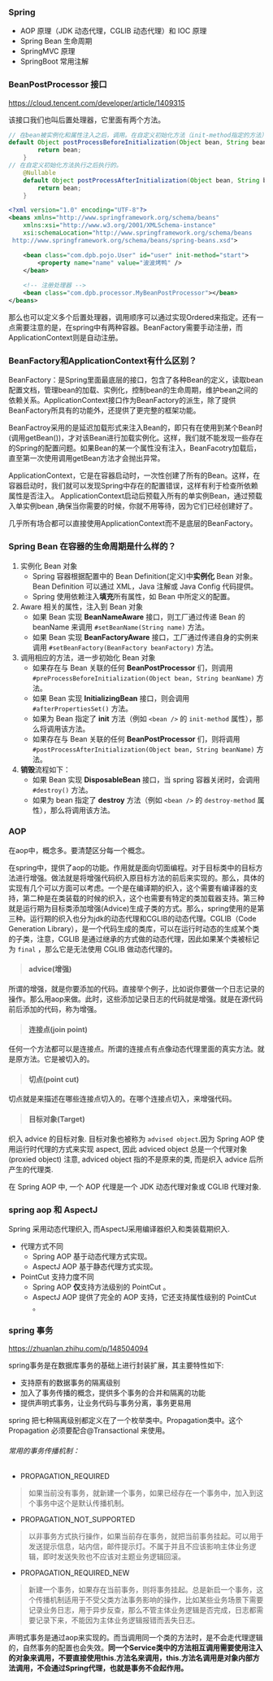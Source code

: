 ### Spring

- AOP 原理（JDK 动态代理，CGLIB 动态代理）和 IOC 原理
- Spring Bean 生命周期
- SpringMVC 原理
- SpringBoot 常用注解



### BeanPostProcessor 接口

https://cloud.tencent.com/developer/article/1409315

该接口我们也叫后置处理器，它里面有两个方法。

```java
// 在bean被实例化和属性注入之后，调用。在自定义初始化方法（init-method指定的方法）之前调用。
default Object postProcessBeforeInitialization(Object bean, String beanName) throws BeansException {
        return bean;
    }
// 在自定义初始化方法执行之后执行的。
    @Nullable
    default Object postProcessAfterInitialization(Object bean, String beanName) throws BeansException {
        return bean;
    }
```

```xml
<?xml version="1.0" encoding="UTF-8"?>
<beans xmlns="http://www.springframework.org/schema/beans"
	xmlns:xsi="http://www.w3.org/2001/XMLSchema-instance"
	xsi:schemaLocation="http://www.springframework.org/schema/beans 
 http://www.springframework.org/schema/beans/spring-beans.xsd">

	<bean class="com.dpb.pojo.User" id="user" init-method="start">
		<property name="name" value="波波烤鸭" />
	</bean>
	
	<!-- 注册处理器 -->
	<bean class="com.dpb.processor.MyBeanPostProcessor"></bean>
</beans>
```

那么也可以定义多个后置处理器，调用顺序可以通过实现Ordered来指定。还有一点需要注意的是，在spring中有两种容器。BeanFactory需要手动注册，而ApplicationContext则是自动注册。

### BeanFactory和ApplicationContext有什么区别？

BeanFactory：是Spring里面最底层的接口，包含了各种Bean的定义，读取bean配置文档，管理bean的加载、实例化，控制bean的生命周期，维护bean之间的依赖关系。ApplicationContext接口作为BeanFactory的派生，除了提供BeanFactory所具有的功能外，还提供了更完整的框架功能。

BeanFactroy采用的是延迟加载形式来注入Bean的，即只有在使用到某个Bean时(调用getBean())，才对该Bean进行加载实例化。这样，我们就不能发现一些存在的Spring的配置问题。如果Bean的某一个属性没有注入，BeanFacotry加载后，直至第一次使用调用getBean方法才会抛出异常。

ApplicationContext，它是在容器启动时，一次性创建了所有的Bean。这样，在容器启动时，我们就可以发现Spring中存在的配置错误，这样有利于检查所依赖属性是否注入。 ApplicationContext启动后预载入所有的单实例Bean，通过预载入单实例bean ,确保当你需要的时候，你就不用等待，因为它们已经创建好了。

几乎所有场合都可以直接使用ApplicationContext而不是底层的BeanFactory。

### Spring Bean 在容器的生命周期是什么样的？

1. 实例化 Bean 对象
   - Spring 容器根据配置中的 Bean Definition(定义)中**实例化** Bean 对象。Bean Definition 可以通过 XML，Java 注解或 Java Config 代码提供。
   - Spring 使用依赖注入**填充**所有属性，如 Bean 中所定义的配置。
2. Aware 相关的属性，注入到 Bean 对象
   - 如果 Bean 实现 **BeanNameAware** 接口，则工厂通过传递 Bean 的 beanName 来调用 `#setBeanName(String name)` 方法。
   - 如果 Bean 实现 **BeanFactoryAware** 接口，工厂通过传递自身的实例来调用 `#setBeanFactory(BeanFactory beanFactory)` 方法。
3. 调用相应的方法，进一步初始化 Bean 对象
   - 如果存在与 Bean 关联的任何 **BeanPostProcessor** 们，则调用 `#preProcessBeforeInitialization(Object bean, String beanName)` 方法。
   - 如果 Bean 实现 **InitializingBean** 接口，则会调用 `#afterPropertiesSet()` 方法。
   - 如果为 Bean 指定了 **init** 方法（例如 `<bean />` 的 `init-method` 属性），那么将调用该方法。
   - 如果存在与 Bean 关联的任何 **BeanPostProcessor** 们，则将调用 `#postProcessAfterInitialization(Object bean, String beanName)` 方法。
4. **销毁**流程如下：
   - 如果 Bean 实现 **DisposableBean** 接口，当 spring 容器关闭时，会调用 `#destroy()` 方法。
   - 如果为 bean 指定了 **destroy** 方法（例如 `<bean />` 的 `destroy-method` 属性），那么将调用该方法。

### AOP

在aop中，概念多。要清楚区分每一个概念。

在spring中，提供了aop的功能。作用就是面向切面编程。对于目标类中的目标方法进行增强。做法就是将增强代码织入原目标方法的前后来实现的。那么，具体的实现有几个可以方面可以考虑。一个是在编译期的织入，这个需要有编译器的支持，第二种是在类装载的时候的织入，这个也需要有特定的类加载器支持。第三种就是运行期为目标类添加增强(Advice)生成子类的方式。那么，spring使用的是第三种。运行期的织入也分为jdk的动态代理和CGLIB的动态代理。CGLIB（Code Generation Library），是一个代码生成的类库，可以在运行时动态的生成某个类的子类，注意，CGLIB 是通过继承的方式做的动态代理，因此如果某个类被标记为 `final` ，那么它是无法使用 CGLIB 做动态代理的。

> #### advice(增强)

所谓的增强，就是你要添加的代码。直接举个例子，比如说你要做一个日志记录的操作。那么用aop来做。此时，这些添加记录日志的代码就是增强。就是在源代码前后添加的代码，称为增强。

> #### 连接点(join point)

任何一个方法都可以是连接点。所谓的连接点有点像动态代理里面的真实方法。就是原方法。它是被切入的。

> #### 切点(point cut)

切点就是来描述在哪些连接点切入的。在哪个连接点切入，来增强代码。

> ####  目标对象(Target)

织入 advice 的目标对象. 目标对象也被称为 `advised object`.因为 Spring AOP 使用运行时代理的方式来实现 aspect, 因此 adviced object 总是一个代理对象(proxied object)
注意, adviced object 指的不是原来的类, 而是织入 advice 后所产生的代理类.

在 Spring AOP 中, 一个 AOP 代理是一个 JDK 动态代理对象或 CGLIB 代理对象.

### spring aop 和 AspectJ 

Spring 采用动态代理织入, 而AspectJ采用编译器织入和类装载期织入.

- 代理方式不同
  - Spring AOP 基于动态代理方式实现。
  - AspectJ AOP 基于静态代理方式实现。
- PointCut 支持力度不同
  - Spring AOP **仅**支持方法级别的 PointCut 。
  - AspectJ AOP 提供了完全的 AOP 支持，它还支持属性级别的 PointCut 。

### spring 事务

https://zhuanlan.zhihu.com/p/148504094

spring事务是在数据库事务的基础上进行封装扩展，其主要特性如下:

- 支持原有的数据事务的隔离级别
- 加入了事务传播的概念，提供多个事务的合并和隔离的功能
- 提供声明式事务，让业务代码与事务分离，事务更易用

spring 把七种隔离级别都定义在了一个枚举类中。Propagation类中。这个 Propagation 必须要配合@Transactional 来使用。

###### 常用的事务传播机制：

- PROPAGATION_REQUIRED

>  如果当前没有事务，就新建一个事务，如果已经存在一个事务中，加入到这个事务中这个是默认传播机制。 

- PROPAGATION_NOT_SUPPORTED

>  以非事务方式执行操作，如果当前存在事务，就把当前事务挂起。可以用于发送提示信息，站内信，邮件提示灯。不属于并且不应该影响主体业务逻辑，即时发送失败也不应该对主题业务逻辑回滚。 

- PROPAGATION_REQUIRED_NEW

>  新建一个事务，如果存在当前事务，则将事务挂起。总是新启一个事务，这个传播机制适用于不受父类方法事务影响的操作，比如某些业务场景下需要记录业务日志，用于异步反查，那么不管主体业务逻辑是否完成，日志都需要记录下来，不能因为主体业务逻辑报错而丢失日志。

声明式事务是通过aop来实现的。而当调用同一个类的方法时，是不会走代理逻辑的，自然事务的配置也会失效。**同一个Service类中的方法相互调用需要使用注入的对象来调用，不要直接使用this.方法名来调用，this.方法名调用是对象内部方法调用，不会通过Spring代理，也就是事务不会起作用。**